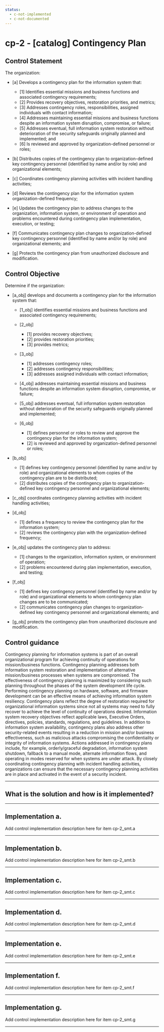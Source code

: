 ```yaml
---
status:
  - c-not-implemented
  - c-not-documented
---
```


# cp-2 - \[catalog\] Contingency Plan

## Control Statement

The organization:

- \[a\] Develops a contingency plan for the information system that:

  - \[1\] Identifies essential missions and business functions and associated contingency requirements;
  - \[2\] Provides recovery objectives, restoration priorities, and metrics;
  - \[3\] Addresses contingency roles, responsibilities, assigned individuals with contact information;
  - \[4\] Addresses maintaining essential missions and business functions despite an information system disruption, compromise, or failure;
  - \[5\] Addresses eventual, full information system restoration without deterioration of the security safeguards originally planned and implemented; and
  - \[6\] Is reviewed and approved by organization-defined personnel or roles;

- \[b\] Distributes copies of the contingency plan to organization-defined key contingency personnel (identified by name and/or by role) and organizational elements;

- \[c\] Coordinates contingency planning activities with incident handling activities;

- \[d\] Reviews the contingency plan for the information system organization-defined frequency;

- \[e\] Updates the contingency plan to address changes to the organization, information system, or environment of operation and problems encountered during contingency plan implementation, execution, or testing;

- \[f\] Communicates contingency plan changes to organization-defined key contingency personnel (identified by name and/or by role) and organizational elements; and

- \[g\] Protects the contingency plan from unauthorized disclosure and modification.

## Control Objective

Determine if the organization:

- \[a_obj\] develops and documents a contingency plan for the information system that:

  - \[1_obj\] identifies essential missions and business functions and associated contingency requirements;
  - \[2_obj\]

    - \[1\] provides recovery objectives;
    - \[2\] provides restoration priorities;
    - \[3\] provides metrics;

  - \[3_obj\]

    - \[1\] addresses contingency roles;
    - \[2\] addresses contingency responsibilities;
    - \[3\] addresses assigned individuals with contact information;

  - \[4_obj\] addresses maintaining essential missions and business functions despite an information system disruption, compromise, or failure;
  - \[5_obj\] addresses eventual, full information system restoration without deterioration of the security safeguards originally planned and implemented;
  - \[6_obj\]

    - \[1\] defines personnel or roles to review and approve the contingency plan for the information system;
    - \[2\] is reviewed and approved by organization-defined personnel or roles;

- \[b_obj\]

  - \[1\] defines key contingency personnel (identified by name and/or by role) and organizational elements to whom copies of the contingency plan are to be distributed;
  - \[2\] distributes copies of the contingency plan to organization-defined key contingency personnel and organizational elements;

- \[c_obj\] coordinates contingency planning activities with incident handling activities;

- \[d_obj\]

  - \[1\] defines a frequency to review the contingency plan for the information system;
  - \[2\] reviews the contingency plan with the organization-defined frequency;

- \[e_obj\] updates the contingency plan to address:

  - \[1\] changes to the organization, information system, or environment of operation;
  - \[2\] problems encountered during plan implementation, execution, and testing;

- \[f_obj\]

  - \[1\] defines key contingency personnel (identified by name and/or by role) and organizational elements to whom contingency plan changes are to be communicated;
  - \[2\] communicates contingency plan changes to organization-defined key contingency personnel and organizational elements; and

- \[g_obj\] protects the contingency plan from unauthorized disclosure and modification.

## Control guidance

Contingency planning for information systems is part of an overall organizational program for achieving continuity of operations for mission/business functions. Contingency planning addresses both information system restoration and implementation of alternative mission/business processes when systems are compromised. The effectiveness of contingency planning is maximized by considering such planning throughout the phases of the system development life cycle. Performing contingency planning on hardware, software, and firmware development can be an effective means of achieving information system resiliency. Contingency plans reflect the degree of restoration required for organizational information systems since not all systems may need to fully recover to achieve the level of continuity of operations desired. Information system recovery objectives reflect applicable laws, Executive Orders, directives, policies, standards, regulations, and guidelines. In addition to information system availability, contingency plans also address other security-related events resulting in a reduction in mission and/or business effectiveness, such as malicious attacks compromising the confidentiality or integrity of information systems. Actions addressed in contingency plans include, for example, orderly/graceful degradation, information system shutdown, fallback to a manual mode, alternate information flows, and operating in modes reserved for when systems are under attack. By closely coordinating contingency planning with incident handling activities, organizations can ensure that the necessary contingency planning activities are in place and activated in the event of a security incident.

______________________________________________________________________

## What is the solution and how is it implemented?

<!-- Please leave this section blank and enter implementation details in the parts below. -->

______________________________________________________________________

## Implementation a.

Add control implementation description here for item cp-2_smt.a

______________________________________________________________________

## Implementation b.

Add control implementation description here for item cp-2_smt.b

______________________________________________________________________

## Implementation c.

Add control implementation description here for item cp-2_smt.c

______________________________________________________________________

## Implementation d.

Add control implementation description here for item cp-2_smt.d

______________________________________________________________________

## Implementation e.

Add control implementation description here for item cp-2_smt.e

______________________________________________________________________

## Implementation f.

Add control implementation description here for item cp-2_smt.f

______________________________________________________________________

## Implementation g.

Add control implementation description here for item cp-2_smt.g

______________________________________________________________________

